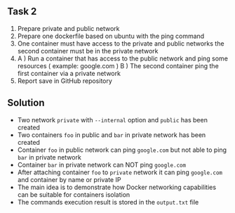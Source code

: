 ## Task 2

1. Prepare private and public network
2. Prepare one dockerfile based on ubuntu with the ping command
3. One container must have access to the private and public networks the second container
must be in the private network
4. A ) Run a container that has access to the public network and ping some resources (
example: google.com )
B ) The second container ping the first container via a private network
5. Report save in GitHub repository

## Solution
- Two network `private` with `--internal` option and `public` has been created
- Two containers `foo` in public and `bar` in private network has been created
- Container `foo` in public network can ping `google.com` but not able to ping `bar` in private network
- Container `bar` in private network can NOT ping `google.com`
- After attaching container `foo` to `private` network it can ping `google.com` and container by name or private IP
- The main idea is to demonstrate how Docker networking capabilities can be suitable for containers isolation 
- The commands execution result is stored in the `output.txt` file